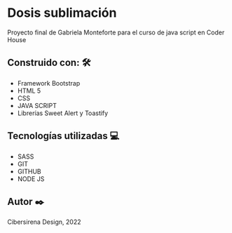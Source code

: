 <h1>Dosis sublimación</h1>
<p>Proyecto final de Gabriela Monteforte para el curso de java script en Coder House</p>

<h2>Construido con: <g-emoji class="g-emoji" alias="hammer_and_wrench" fallback-src="https://github.githubassets.com/images/icons/emoji/unicode/1f6e0.png">🛠️</g-emoji></h2>
<ul>
    <li>Framework Bootstrap</li>
    <li>HTML 5</li>
    <li>CSS</li>
    <li>JAVA SCRIPT</li>
    <li>Librerías Sweet Alert y Toastify</li>
</ul>

<h2>Tecnologías utilizadas <g-emoji class="g-emoji" alias="computer" fallback-src="https://github.githubassets.com/images/icons/emoji/unicode/1f4bb.png">💻</g-emoji></h2>
<ul>
    <li>SASS</li>
    <li>GIT</li>
    <li>GITHUB</li>
    <li>NODE JS</li>
</ul>

<h2>Autor <g-emoji class="g-emoji" alias="black_nib" fallback-src="https://github.githubassets.com/images/icons/emoji/unicode/2712.png">✒️</g-emoji></h2>
<p>Cibersirena Design, 2022</p>
